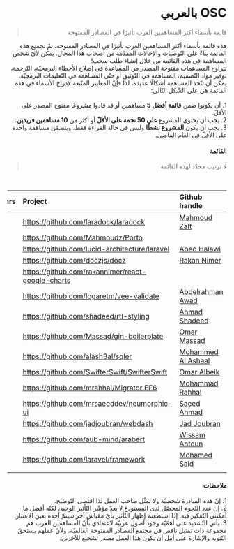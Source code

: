 # <div dir="rtl">OSC بالعربي</div>
> <div dir="rtl"> قائمة بأسماء أكثر المساهمين العرب تأثيرًا في المصادر المفتوحة</div>
<div dir="rtl"> هذه قائمة بأسماء أكثر المساهمين العرب تأثيرًا في المصادر المفتوحة. تمّ تجميع هذه القائمة بناءً على التّوصيات والإحالات المقدّمة من أصحاب هذا المجال. يمكن لأيّ شخص المساهمة في هذه القائمة من خلال إنشاء طلب سحب!
</br>
 تتراوح المساهمات مفتوحة المصدر من المساعدة في إصلاح الأخطاء البرمجيّة، التّرجمة، توفير مواد التّصميم، المساهمة في التّوثيق أو حتّى المساهمة في التّعليمات البرمجيّة. يمكن أن تتّخذ المساهمة أشكالًا عديدة، لذا فإنّ المعايير المتّبعة لإدراج الأسماء في هذه القائمة هي على الشّكل التّالي:
</br>
</br>
<div dir="rtl">
1. أن يكونوا ضمن <strong>قائمة أفضل 5</strong> مساهمين أو قد قادوا مشروعًا مفتوح المصدر على الأقلّ.
</br>
2. يجب أن يحتوي المشروع<strong> على 50 نجمة على الأقلّ</strong> أو أكثر من <strong>10 مساهمين فريدين.</strong>
</br>
3. يجب أن يكون <strong>المشروع نشطًا</strong> وليس في حالة القراءة فقط، ويتضمّن مساهمة واحدة على الأقلّ في العام الماضي.
</br>
</div>

#### <div dir="rtl">القائمة</div>
> <div dir="rtl">لا ترتيب محدّد لهذه القائمة</div>

<br>

| Github handle                                     | Project                                           | Stars |
|:--------------------------------------------------|:--------------------------------------------------|:------|
| [Mahmoud Zalt](https://github.com/Mahmoudz)       | https://github.com/laradock/laradock              |       |
|                                                   | https://github.com/Mahmoudz/Porto                 |       |
| [Abed Halawi](https://github.com/Mulkave)         | https://github.com/lucid-architecture/laravel     |       |
| [Rakan Nimer](https://github.com/rakannimer)      | https://github.com/doczjs/docz                    |       |
|                                                   | https://github.com/rakannimer/react-google-charts |       |
| [Abdelrahman Awad](https://github.com/logaretm)   | https://github.com/logaretm/vee-validate          |       |
| [Ahmad Shadeed](https://github.com/shadeed)       | https://github.com/shadeed/rtl-styling            |       |
| [Omar Massad](https://github.com/Massad)          | https://github.com/Massad/gin-boilerplate         |       |
| [Mohammed Al Ashaal](https://github.com/alash3al) | https://github.com/alash3al/sqler                 |       |
| [Omar Albeik](https://github.com/omaralbeik)      | https://github.com/SwifterSwift/SwifterSwift      |       |
| [Mohammad Rahhal](https://github.com/mrahhal)     | https://github.com/mrahhal/Migrator.EF6           |       |
| [Saeed Ahmad](https://github.com/mrsaeeddev)      | https://github.com/mrsaeeddev/neumorphic-ui       |       |
| [Jad Joubran](https://github.com/jadjoubran)      | https://github.com/jadjoubran/webdash             |       |
| [Wissam Antoun](https://github.com/WissamAntoun)  | https://github.com/aub-mind/arabert               |       |
| [Mohamed Said](https://github.com/themsaid)       | https://github.com/laravel/framework              |       |
|                                                   |                                                   |       |

#### <div dir="rtl">ملاحظات</div>
<div dir="rtl">
  1. إنّ هذه المبادرة شخصيّة ولا تمثّل صاحب العمل لذا اقتضى التّوضيح.</br>
  2. إن عدد النّجوم المحصّل لدى المستودع لا يعدّ مؤشّر التّأثير الوحيد، لكنّه أفضل ما أمكنني التّفكير فيه. إذا استطعتم إظهار التّأثير بأيّ مقياس آخر سيتمّ أخذه بعين الاعتبار.</br>
  3. يأتي التّشديد على أهمّيّة وجود أصول عربيّة لاعتقادي بأنّ المساهمين العرب هم مجموعة ذات تمثيل ناقص في مجتمع المصادر المفتوحة العالميّة، ولأنّ عملهم يستحقّ التّنويه والإشارة على أمل أن يكون هذا العمل مصدر تشجيع للآخرين.</br>
</div>

